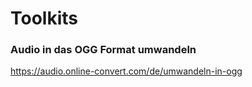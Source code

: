 # Toolkits
### Audio in das OGG Format umwandeln
https://audio.online-convert.com/de/umwandeln-in-ogg